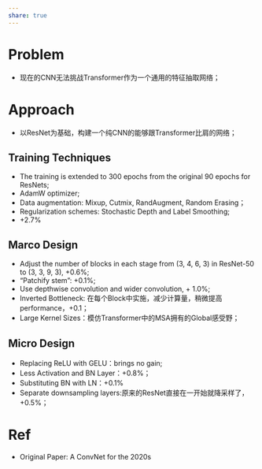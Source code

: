```yaml
---
share: true
---
```


# Problem

- 现在的CNN无法挑战Transformer作为一个通用的特征抽取网络；

# Approach

- 以ResNet为基础，构建一个纯CNN的能够跟Transformer比肩的网络；

## Training Techniques
- The training is extended to 300 epochs from the original 90 epochs for ResNets;
- AdamW optimizer;
- Data augmentation: Mixup, Cutmix, RandAugment, Random Erasing；
- Regularization schemes: Stochastic Depth and Label Smoothing;
- +2.7%

## Marco Design

- Adjust the number of blocks in each stage from (3, 4, 6, 3) in ResNet-50 to (3, 3, 9, 3), +0.6%;
- “Patchify stem”: +0.1%;
- Use depthwise convolution and wider convolution, + 1.0%;
- Inverted Bottleneck: 在每个Block中实施，减少计算量，稍微提高performance，+0.1；
- Large Kernel Sizes：模仿Transformer中的MSA拥有的Global感受野；

## Micro Design
- Replacing ReLU with GELU：brings no gain;
- Less Activation and BN Layer：+0.8%；
- Substituting BN with LN：+0.1%
- Separate downsampling layers:原来的ResNet直接在一开始就降采样了，+0.5%； 

# Ref
- Original Paper: A ConvNet for the 2020s

